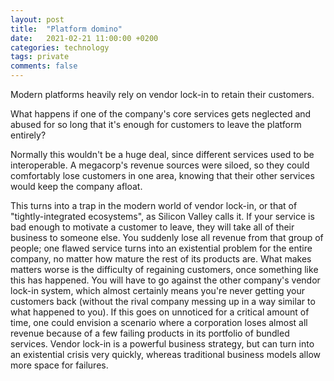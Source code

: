 ```yaml
---
layout: post
title:  "Platform domino"
date:   2021-02-21 11:00:00 +0200
categories: technology
tags: private
comments: false
---
```


<!--more-->

Modern platforms heavily rely on vendor lock-in to retain their customers.

What happens if one of the company's core services gets neglected and abused for so long that it's enough for customers to leave the platform entirely?

Normally this wouldn't be a huge deal, since different services used to be interoperable. A megacorp's revenue sources were siloed, so they could comfortably lose customers in one area, knowing that their other services would keep the company afloat.

This turns into a trap in the modern world of vendor lock-in, or that of "tightly-integrated ecosystems", as Silicon Valley calls it. If your service is bad enough to motivate a customer to leave, they will take all of their business to someone else. You suddenly lose all revenue from that group of people; one flawed service turns into an existential problem for the entire company, no matter how mature the rest of its products are.
What makes matters worse is the difficulty of regaining customers, once something like this has happened. You will have to go against the other company's vendor lock-in system, which almost certainly means you're never getting your customers back (without the rival company messing up in a way similar to what happened to you).
If this goes on unnoticed for a critical amount of time, one could envision a scenario where a corporation loses almost all revenue because of a few failing products in its portfolio of bundled services. Vendor lock-in is a powerful business strategy, but can turn into an existential crisis very quickly, whereas traditional business models allow more space for failures.
